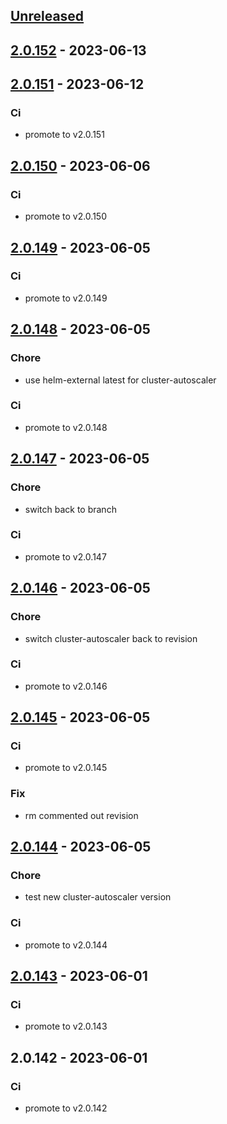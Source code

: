 <a name="unreleased"></a>
## [Unreleased]


<a name="2.0.152"></a>
## [2.0.152] - 2023-06-13

<a name="2.0.151"></a>
## [2.0.151] - 2023-06-12
### Ci
- promote to v2.0.151


<a name="2.0.150"></a>
## [2.0.150] - 2023-06-06
### Ci
- promote to v2.0.150


<a name="2.0.149"></a>
## [2.0.149] - 2023-06-05
### Ci
- promote to v2.0.149


<a name="2.0.148"></a>
## [2.0.148] - 2023-06-05
### Chore
- use helm-external latest for cluster-autoscaler

### Ci
- promote to v2.0.148


<a name="2.0.147"></a>
## [2.0.147] - 2023-06-05
### Chore
- switch back to branch

### Ci
- promote to v2.0.147


<a name="2.0.146"></a>
## [2.0.146] - 2023-06-05
### Chore
- switch cluster-autoscaler back to revision

### Ci
- promote to v2.0.146


<a name="2.0.145"></a>
## [2.0.145] - 2023-06-05
### Ci
- promote to v2.0.145

### Fix
- rm commented out revision


<a name="2.0.144"></a>
## [2.0.144] - 2023-06-05
### Chore
- test new cluster-autoscaler version

### Ci
- promote to v2.0.144


<a name="2.0.143"></a>
## [2.0.143] - 2023-06-01
### Ci
- promote to v2.0.143


<a name="2.0.142"></a>
## 2.0.142 - 2023-06-01
### Ci
- promote to v2.0.142


[Unreleased]: https://gitlab.industrysoftware.automation.siemens.com/caas-ops/fleet/aws-usea1-qa-qa/compare/2.0.152...HEAD
[2.0.152]: https://gitlab.industrysoftware.automation.siemens.com/caas-ops/fleet/aws-usea1-qa-qa/compare/2.0.151...2.0.152
[2.0.151]: https://gitlab.industrysoftware.automation.siemens.com/caas-ops/fleet/aws-usea1-qa-qa/compare/2.0.150...2.0.151
[2.0.150]: https://gitlab.industrysoftware.automation.siemens.com/caas-ops/fleet/aws-usea1-qa-qa/compare/2.0.149...2.0.150
[2.0.149]: https://gitlab.industrysoftware.automation.siemens.com/caas-ops/fleet/aws-usea1-qa-qa/compare/2.0.148...2.0.149
[2.0.148]: https://gitlab.industrysoftware.automation.siemens.com/caas-ops/fleet/aws-usea1-qa-qa/compare/2.0.147...2.0.148
[2.0.147]: https://gitlab.industrysoftware.automation.siemens.com/caas-ops/fleet/aws-usea1-qa-qa/compare/2.0.146...2.0.147
[2.0.146]: https://gitlab.industrysoftware.automation.siemens.com/caas-ops/fleet/aws-usea1-qa-qa/compare/2.0.145...2.0.146
[2.0.145]: https://gitlab.industrysoftware.automation.siemens.com/caas-ops/fleet/aws-usea1-qa-qa/compare/2.0.144...2.0.145
[2.0.144]: https://gitlab.industrysoftware.automation.siemens.com/caas-ops/fleet/aws-usea1-qa-qa/compare/2.0.143...2.0.144
[2.0.143]: https://gitlab.industrysoftware.automation.siemens.com/caas-ops/fleet/aws-usea1-qa-qa/compare/2.0.142...2.0.143

